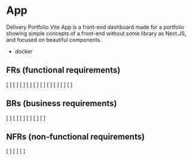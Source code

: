 # App

Delivery Portfolio Vite App is a front-end dashboard made for a portfolio showing simple concepts of a front-end without some library as Next.JS, and focused on beautiful components.

- docker

## FRs (functional requirements)
  [ ] 
  [ ] 
  [ ] 
  [ ] 
  [ ] 
  [ ] 
  [ ] 
  [ ] 
  [ ] 
  [ ] 

## BRs (business requirements)
  [ ] 
  [ ] 
  [ ] 
  [ ] 
  [ ] 
  [ ] 
 
 ## NFRs (non-functional requirements)
  [ ] 
  [ ] 
  [ ] 